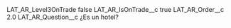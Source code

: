 <?xml version="1.0" encoding="UTF-8"?>
<CustomMetadata xmlns="http://soap.sforce.com/2006/04/metadata" xmlns:xsi="http://www.w3.org/2001/XMLSchema-instance" xmlns:xsd="http://www.w3.org/2001/XMLSchema">
    <label>LAT_AR_Level3OnTrade</label>
    <protected>false</protected>
    <values>
        <field>LAT_AR_IsOnTrade__c</field>
        <value xsi:type="xsd:boolean">true</value>
    </values>
    <values>
        <field>LAT_AR_Order__c</field>
        <value xsi:type="xsd:double">2.0</value>
    </values>
    <values>
        <field>LAT_AR_Question__c</field>
        <value xsi:type="xsd:string">¿Es un hotel?</value>
    </values>
</CustomMetadata>
